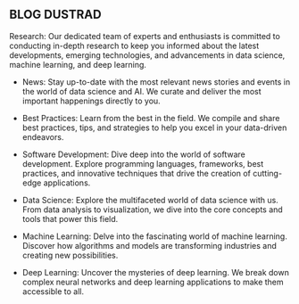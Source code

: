 ## BLOG DUSTRAD 

Research: Our dedicated team of experts and enthusiasts is committed to conducting in-depth research to keep you informed about the latest developments, emerging technologies, and advancements in data science, machine learning, and deep learning.

- News: Stay up-to-date with the most relevant news stories and events in the world of data science and AI. We curate and deliver the most important happenings directly to you.

- Best Practices: Learn from the best in the field. We compile and share best practices, tips, and strategies to help you excel in your data-driven endeavors.

- Software Development: Dive deep into the world of software development. Explore programming languages, frameworks, best practices, and innovative techniques that drive the creation of cutting-edge applications.

- Data Science: Explore the multifaceted world of data science with us. From data analysis to visualization, we dive into the core concepts and tools that power this field.

- Machine Learning: Delve into the fascinating world of machine learning. Discover how algorithms and models are transforming industries and creating new possibilities.

- Deep Learning: Uncover the mysteries of deep learning. We break down complex neural networks and deep learning applications to make them accessible to all.
